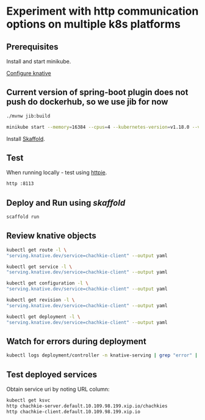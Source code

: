 # Experiment with http communication options on multiple k8s platforms

## Prerequisites

Install and start minikube.

[Configure knative](https://gist.github.com/poprygun/c7cc07232a7ec0f86eb7888d48b470cd)

## Current version of spring-boot plugin does not push do dockerhub, so we use jib for now

```bash
./mvnw jib:build
```

```bash
minikube start --memory=16384 --cpus=4 --kubernetes-version=v1.18.0 --vm-driver=hyperkit --bootstrapper=kubeadm --addons=ingress --extra-config=apiserver.enable-admission-plugins="LimitRanger,NamespaceExists,NamespaceLifecycle,ResourceQuota,ServiceAccount,DefaultStorageClass,MutatingAdmissionWebhook"
```

Install [Skaffold](https://skaffold.dev/docs/quickstart/).

## Test

When running locally - test using [httpie](https://httpie.org/).

```bash
http :8113
```

## Deploy and Run using _skaffold_

```bash
scaffold run
```

## Review knative objects

```bash
kubectl get route -l \
"serving.knative.dev/service=chachkie-client" --output yaml
```
```bash
kubectl get service -l \
"serving.knative.dev/service=chachkie-client" --output yaml
```
```bash
kubectl get configuration -l \
"serving.knative.dev/service=chachkie-client" --output yaml
```
```bash
kubectl get revision -l \
"serving.knative.dev/service=chachkie-client" --output yaml
```
```bash
kubectl get deployment -l \
"serving.knative.dev/service=chachkie-client" --output yaml
```

## Watch for errors during deployment

```bash
kubectl logs deployment/controller -n knative-serving | grep "error" | less
```

## Test deployed services

Obtain service uri by noting URL column:

```bash
kubectl get ksvc
http chachkie-server.default.10.109.98.199.xip.io/chachkies
http chachkie-client.default.10.109.98.199.xip.io
```